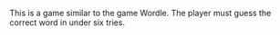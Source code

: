 This is a game similar to the game Wordle. The player must guess the correct word in under six tries. 
